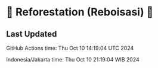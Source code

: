 
# 🌳 Reforestation (Reboisasi) 🌲

## Last Updated

GitHub Actions time: Thu Oct 10 14:19:04 UTC 2024

Indonesia/Jakarta time: Thu Oct 10 21:19:04 WIB 2024
